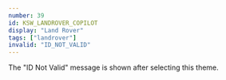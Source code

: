 ```yaml
---
number: 39
id: KSW_LANDROVER_COPILOT
display: "Land Rover"
tags: ["landrover"]
invalid: "ID_NOT_VALID"
---
```

The "ID Not Valid" message is shown after selecting this theme.